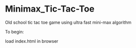 # Minimax_Tic-Tac-Toe
Old school tic tac toe game using ultra fast mini-max algorithm

To begin:

load index.html in browser
